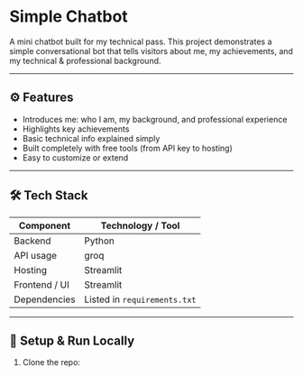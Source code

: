 # Simple Chatbot

A mini chatbot built for my technical pass. This project demonstrates a simple conversational bot that tells visitors about me, my achievements, and my technical & professional background.

---

## ⚙️ Features

- Introduces me: who I am, my background, and professional experience  
- Highlights key achievements  
- Basic technical info explained simply  
- Built completely with free tools (from API key to hosting)  
- Easy to customize or extend  

---

## 🛠️ Tech Stack

| Component        | Technology / Tool         |
|------------------|----------------------------|
| Backend          | Python   |
| API usage        | groq       |
| Hosting          | Streamlit |
| Frontend / UI    | Streamlit |
| Dependencies     | Listed in `requirements.txt`          |

---

## 🚀 Setup & Run Locally

1. Clone the repo:  
